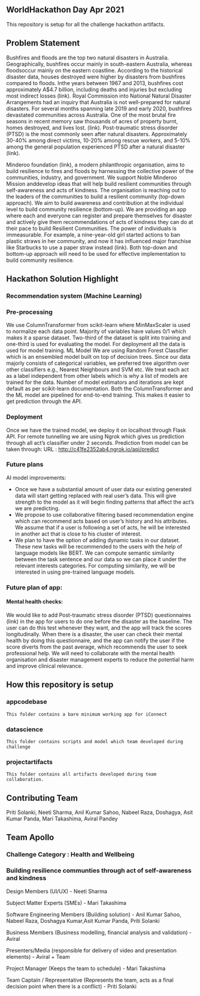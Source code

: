 
## WorldHackathon Day Apr 2021

This repository is setup for all the challenge hackathon artifacts.

## Problem Statement

Bushfires and floods are the top two natural disasters in Australia. Geographically, bushfires occur mainly in south-eastern Australia, whereas floodsoccur mainly on the eastern coastline. According to the historical disaster data, houses destroyed were higher by disasters from bushfires compared to floods. Inthe years between 1967 and 2013, bushfires cost approximately A$4.7 billion, including deaths and injuries but excluding most indirect losses (link). Royal Commission into National Natural Disaster Arrangements had an inquiry that Australia is not well-prepared for natural disasters.  For several months spanning late 2019 and early 2020, bushfires devastated communities across Australia. One of the most brutal fire seasons in recent memory saw thousands of acres of property burnt, homes destroyed, and lives lost. (link). Post-traumatic stress disorder (PTSD) is the most commonly seen after natural disasters. Approximately 30-40% among direct victims, 10-20% among rescue workers, and 5-10% among the general population experienced PTSD after a natural disaster (link). 

Minderoo foundation (link), a modern philanthropic organisation, aims to build resilience to fires and floods by harnessing the collective power of the communities, industry, and government. We support Noble Minderoo Mission anddevelop ideas that will help build resilient communities through self-awareness and acts of kindness. The organisation is reaching out to the leaders of the communities to build a resilient community (top-down approach). We aim to build awareness and contribution at the individual level to build community resilience (bottom-up).  We are providing an app where each and everyone can register and prepare themselves for disaster and actively give them 
recommendations of acts of kindness they can do at their pace to build Resilient Communities. The power of individuals is immeasurable. For example, a nine-year-old girl started actions to ban plastic straws in her community, and now it has influenced major franchise like Starbucks to use a paper straw instead (link). Both top-down and bottom-up approach will need to be used for effective implementation to build community resilience. 

## Hackathon Solution Highlight
### Recommendation system (Machine Learning)
### Pre-processing
We use ColumnTransformer from scikit-learn where MinMaxScaler is used to normalize each data point. Majority of variables have values 0/1 which makes it a sparse dataset. Two-third of the dataset is split into training and one-third is used for evaluating the model. For deployment all the data is used for model training.
ML Model
We are using Random Forest Classifier which is an ensembled model built on top of decision trees. Since our data majorly consists of categorical variables, we preferred tree algorithm over other classifiers e.g., Nearest Neighbours and SVM etc.
We treat each act as a label independent from other labels which is why a list of models are trained for the data. Number of model estimators and iterations are kept default as per scikit-learn documentation.
Both the ColumnTransformer and the ML model are pipelined for end-to-end training. This makes it easier to get prediction through the API.

### Deployment
Once we have the trained model, we deploy it on localhost through Flask API. For remote tunnelling we are using Ngrok which gives us prediction through all act’s classifier under 2 seconds. Prediction from model can be taken through:
URL : http://c41fe2352ab4.ngrok.io/api/predict

### Future plans
AI model improvements:
<ul>
<li> Once we have a substantial amount of user data our existing generated data will start getting replaced with real user’s data. This will give strength to the model as it will begin finding patterns that affect the act’s we are predicting.</li>
<li>We propose to use collaborative filtering based recommendation engine which can recommend acts based on user’s history and his attributes. We assume that if a user is following a set of acts, he will be interested in another act that is close to his cluster of interest.</li>
<li>We plan to have the option of adding dynamic tasks in our dataset. These new tasks will be recommended to the users with the help of language models like BERT. We can compute semantic similarity between the task sentence and our data so we can place it under the relevant interests categories. For computing similarity, we will be interested in using pre-trained language models.</li>
</ul>

### Future plan of app:
#### Mental health checks:
We would like to add Post-traumatic stress disorder (PTSD) questionnaires (link) in the app for users to do one before the disaster as the baseline. The user can do this test whenever they want, and the app will track the scores longitudinally. When there is a disaster, the user can check their mental health by doing this questionnaire, and the app can notify the user if the score diverts from the past average, which recommends the user to seek professional help. We will need to collaborate with the mental health organisation and disaster management experts to reduce the potential harm and improve clinical relevance.

## How this repository is setup

### appcodebase

    This folder contains a bare minimum working app for iConnect
    
### datascience

    This folder contains scripts and model which team developed during challenge

### projectartifacts

    This folder contains all artifacts developed during team collaboration.


## Contributing Team

Priti Solanki, Neeti Sharma, Anil Kumar Sahoo, Nabeel Raza, Doshagya, Asit Kumar Panda, Mari Takashima, Aviral Pandey
    
## Team Apollo 
### Challenge Category : Health and Wellbeing
### Building resilience communties through act of self-awareness and kindness

Design Members (UI/UX) -  Neeti Sharma <br/>

Subject Matter Experts (SMEs) - Mari Takashima <br/>

Software Engineering Members (Building solution) - Anil Kumar Sahoo, Nabeel Raza, Doshagya Kumar,Asit Kumar Panda, Priti Solanki <br/>

Business Members (Business modelling, financial analysis and validation) - Aviral <br />

Presenters/Media (responsible for delivery of video and presentation elements) -  Aviral + Team <br/>

Project Manager (Keeps the team to schedule) - Mari Takashima <br/>

Team Captain / Representative (Represents the team, acts as a final decision point when there is a conflict) - Priti Solanki <br/>

